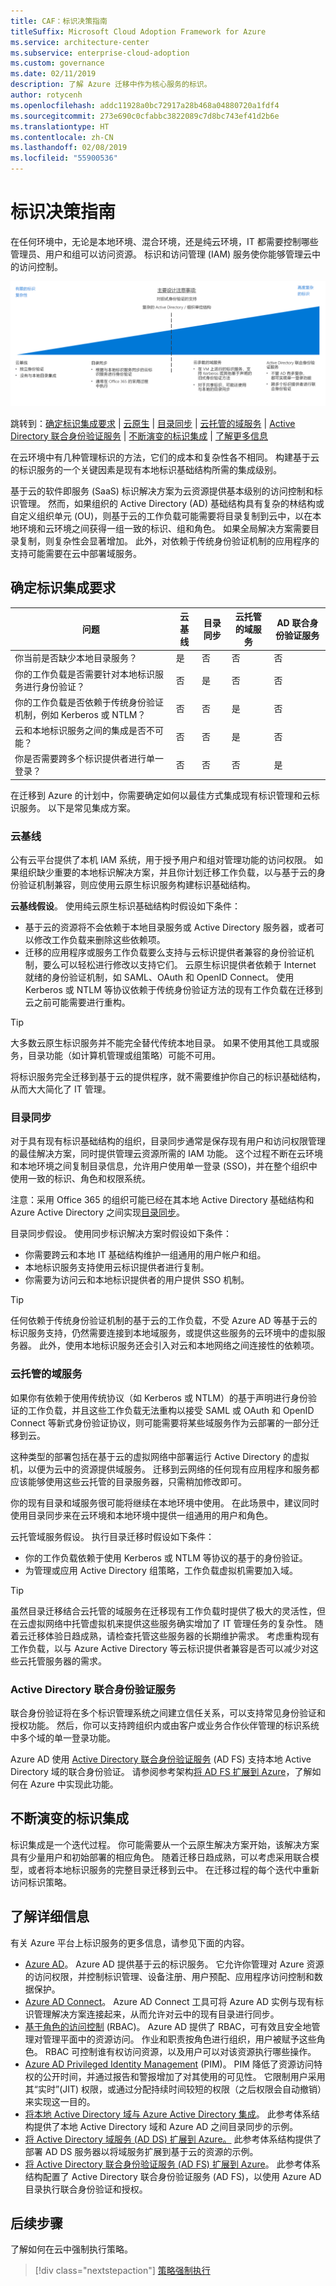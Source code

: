 ```yaml
---
title: CAF：标识决策指南
titleSuffix: Microsoft Cloud Adoption Framework for Azure
ms.service: architecture-center
ms.subservice: enterprise-cloud-adoption
ms.custom: governance
ms.date: 02/11/2019
description: 了解 Azure 迁移中作为核心服务的标识。
author: rotycenh
ms.openlocfilehash: addc11928a0bc72917a28b468a04880720a1fdf4
ms.sourcegitcommit: 273e690c0cfabbc3822089c7d8bc743ef41d2b6e
ms.translationtype: HT
ms.contentlocale: zh-CN
ms.lasthandoff: 02/08/2019
ms.locfileid: "55900536"
---
```

# <a name="identity-decision-guide"></a>标识决策指南

在任何环境中，无论是本地环境、混合环境，还是纯云环境，IT 都需要控制哪些管理员、用户和组可以访问资源。 标识和访问管理 (IAM) 服务使你能够管理云中的访问控制。

![绘制复杂性从最低到最高的标识选项，并与下面的跳转链接保持一致](../../_images/discovery-guides/discovery-guide-identity.png)

跳转到：[确定标识集成要求](#determine-identity-integration-requirements) | [云原生](#cloud-baseline) | [目录同步](#directory-synchronization) | [云托管的域服务](#cloud-hosted-domain-services) | [Active Directory 联合身份验证服务](#active-directory-federation-services) | [不断演变的标识集成](#evolving-identity-integration) | [了解更多信息](#learn-more)

在云环境中有几种管理标识的方法，它们的成本和复杂性各不相同。 构建基于云的标识服务的一个关键因素是现有本地标识基础结构所需的集成级别。

基于云的软件即服务 (SaaS) 标识解决方案为云资源提供基本级别的访问控制和标识管理。 然而，如果组织的 Active Directory (AD) 基础结构具有复杂的林结构或自定义组织单元 (OU)，则基于云的工作负载可能需要将目录复制到云中，以在本地环境和云环境之间获得一组一致的标识、组和角色。 如果全局解决方案需要目录复制，则复杂性会显著增加。 此外，对依赖于传统身份验证机制的应用程序的支持可能需要在云中部署域服务。

## <a name="determine-identity-integration-requirements"></a>确定标识集成要求

| 问题 | 云基线 | 目录同步 | 云托管的域服务 | AD 联合身份验证服务 |
|------|------|------|------|------|
| 你当前是否缺少本地目录服务？ | 是 | 否 | 否 | 否 |
| 你的工作负载是否需要针对本地标识服务进行身份验证？ | 否 | 是 | 否 | 否 |
| 你的工作负载是否依赖于传统身份验证机制，例如 Kerberos 或 NTLM？ | 否 | 否 | 是 | 否 |
| 云和本地标识服务之间的集成是否不可能？ | 否 | 否 | 是 | 否 |
| 你是否需要跨多个标识提供者进行单一登录？ | 否 | 否 | 否 | 是 |

在迁移到 Azure 的计划中，你需要确定如何以最佳方式集成现有标识管理和云标识服务。 以下是常见集成方案。

### <a name="cloud-baseline"></a>云基线

公有云平台提供了本机 IAM 系统，用于授予用户和组对管理功能的访问权限。 如果组织缺少重要的本地标识解决方案，并且你计划迁移工作负载，以与基于云的身份验证机制兼容，则应使用云原生标识服务构建标识基础结构。

**云基线假设**。 使用纯云原生标识基础结构时假设如下条件：

- 基于云的资源将不会依赖于本地目录服务或 Active Directory 服务器，或者可以修改工作负载来删除这些依赖项。
- 迁移的应用程序或服务工作负载要么支持与云标识提供者兼容的身份验证机制，要么可以轻松进行修改以支持它们。 云原生标识提供者依赖于 Internet 就绪的身份验证机制，如 SAML、OAuth 和 OpenID Connect。 使用 Kerberos 或 NTLM 等协议依赖于传统身份验证方法的现有工作负载在迁移到云之前可能需要进行重构。

> [!TIP]
> 大多数云原生标识服务并不能完全替代传统本地目录。 如果不使用其他工具或服务，目录功能（如计算机管理或组策略）可能不可用。

将标识服务完全迁移到基于云的提供程序，就不需要维护你自己的标识基础结构，从而大大简化了 IT 管理。

### <a name="directory-synchronization"></a>目录同步

对于具有现有标识基础结构的组织，目录同步通常是保存现有用户和访问权限管理的最佳解决方案，同时提供管理云资源所需的 IAM 功能。 这个过程不断在云环境和本地环境之间复制目录信息，允许用户使用单一登录 (SSO)，并在整个组织中使用一致的标识、角色和权限系统。

注意：采用 Office 365 的组织可能已经在其本地 Active Directory 基础结构和 Azure Active Directory 之间实现[目录同步](/office365/enterprise/set-up-directory-synchronization)。

目录同步假设。 使用同步标识解决方案时假设如下条件：

- 你需要跨云和本地 IT 基础结构维护一组通用的用户帐户和组。
- 本地标识服务支持使用云标识提供者进行复制。
- 你需要为访问云和本地标识提供者的用户提供 SSO 机制。

> [!TIP]
> 任何依赖于传统身份验证机制的基于云的工作负载，不受 Azure AD 等基于云的标识服务支持，仍然需要连接到本地域服务，或提供这些服务的云环境中的虚拟服务器。 此外，使用本地标识服务还会引入对云和本地网络之间连接性的依赖项。

### <a name="cloud-hosted-domain-services"></a>云托管的域服务

如果你有依赖于使用传统协议（如 Kerberos 或 NTLM）的基于声明进行身份验证的工作负载，并且这些工作负载无法重构以接受 SAML 或 OAuth 和 OpenID Connect 等新式身份验证协议，则可能需要将某些域服务作为云部署的一部分迁移到云。

这种类型的部署包括在基于云的虚拟网络中部署运行 Active Directory 的虚拟机，以便为云中的资源提供域服务。 迁移到云网络的任何现有应用程序和服务都应该能够使用这些云托管的目录服务器，只需稍加修改即可。

你的现有目录和域服务很可能将继续在本地环境中使用。 在此场景中，建议同时使用目录同步来在云环境和本地环境中提供一组通用的用户和角色。

云托管域服务假设。 执行目录迁移时假设如下条件：

- 你的工作负载依赖于使用 Kerberos 或 NTLM 等协议的基于的身份验证。
- 为管理或应用 Active Directory 组策略，工作负载虚拟机需要加入域。

> [!TIP]
> 虽然目录迁移结合云托管的域服务在迁移现有工作负载时提供了极大的灵活性，但在云虚拟网络中托管虚拟机来提供这些服务确实增加了 IT 管理任务的复杂性。 随着云迁移体验日趋成熟，请检查托管这些服务器的长期维护需求。 考虑重构现有工作负载，以与 Azure Active Directory 等云标识提供者兼容是否可以减少对这些云托管服务器的需求。

### <a name="active-directory-federation-services"></a>Active Directory 联合身份验证服务

联合身份验证将在多个标识管理系统之间建立信任关系，可以支持常见身份验证和授权功能。 然后，你可以支持跨组织内或由客户或业务合作伙伴管理的标识系统中多个域的单一登录功能。

Azure AD 使用 [Active Directory 联合身份验证服务](/azure/active-directory/hybrid/how-to-connect-fed-whatis) (AD FS) 支持本地 Active Directory 域的联合身份验证。 请参阅参考架构[将 AD FS 扩展到 Azure](../../../reference-architectures/identity/adfs.md)，了解如何在 Azure 中实现此功能。

## <a name="evolving-identity-integration"></a>不断演变的标识集成

标识集成是一个迭代过程。 你可能需要从一个云原生解决方案开始，该解决方案具有少量用户和初始部署的相应角色。 随着迁移日趋成熟，可以考虑采用联合模型，或者将本地标识服务的完整目录迁移到云中。 在迁移过程的每个迭代中重新访问标识策略。

## <a name="learn-more"></a>了解详细信息

有关 Azure 平台上标识服务的更多信息，请参见下面的内容。

- [Azure AD](https://azure.microsoft.com/services/active-directory)。 Azure AD 提供基于云的标识服务。 它允许你管理对 Azure 资源的访问权限，并控制标识管理、设备注册、用户预配、应用程序访问控制和数据保护。
- [Azure AD Connect](/azure/active-directory/hybrid/whatis-hybrid-identity)。 Azure AD Connect 工具可将 Azure AD 实例与现有标识管理解决方案连接起来，从而允许对云中的现有目录进行同步。
- [基于角色的访问控制](/azure/role-based-access-control/overview) (RBAC)。 Azure AD 提供了 RBAC，可有效且安全地管理对管理平面中的资源访问。 作业和职责按角色进行组织，用户被赋予这些角色。 RBAC 可控制谁有权访问资源，以及用户可以对该资源执行哪些操作。
- [Azure AD Privileged Identity Management](/azure/active-directory/privileged-identity-management/pim-configure) (PIM)。 PIM 降低了资源访问特权的公开时间，并通过报告和警报增加了对其使用的可见性。 它限制用户采用其“实时”(JIT) 权限，或通过分配持续时间较短的权限（之后权限会自动撤销）来实现这一目的。
- [将本地 Active Directory 域与 Azure Active Directory 集成](../../../reference-architectures/identity/azure-ad.md)。 此参考体系结构提供了本地 Active Directory 域和 Azure AD 之间目录同步的示例。
- [将 Active Directory 域服务 (AD DS) 扩展到 Azure。](../../../reference-architectures/identity/adds-extend-domain.md) 此参考体系结构提供了部署 AD DS 服务器以将域服务扩展到基于云的资源的示例。
- [将 Active Directory 联合身份验证服务 (AD FS) 扩展到 Azure](../../../reference-architectures/identity/adfs.md)。 此参考体系结构配置了 Active Directory 联合身份验证服务 (AD FS)，以使用 Azure AD 目录执行联合身份验证和授权。

## <a name="next-steps"></a>后续步骤

了解如何在云中强制执行策略。

> [!div class="nextstepaction"]
> [策略强制执行](../policy-enforcement/overview.md)
